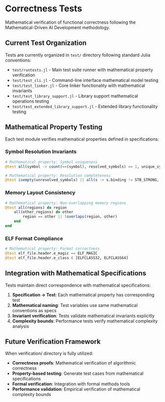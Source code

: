 # Correctness Tests

Mathematical verification of functional correctness following the Mathematical-Driven AI Development methodology.

## Current Test Organization

Tests are currently organized in `test/` directory following standard Julia conventions:

- `test/runtests.jl` - Main test suite runner with mathematical property verification
- `test/test_cli.jl` - Command-line interface mathematical model testing
- `test/test_linker.jl` - Core linker functionality with mathematical invariants
- `test/test_library_support.jl` - Library support mathematical operations testing
- `test/test_extended_library_support.jl` - Extended library functionality testing

## Mathematical Property Testing

Each test module verifies mathematical properties defined in specifications:

### Symbol Resolution Invariants
```julia
# Mathematical property: Symbol uniqueness
@test all(symbol -> count(==(symbol), resolved_symbols) == 1, unique_symbols)

# Mathematical property: Resolution completeness  
@test isempty(unresolved_symbols) || all(s -> s.binding != STB_STRONG, unresolved_symbols)
```

### Memory Layout Consistency
```julia
# Mathematical property: Non-overlapping memory regions
@test all(regions) do region
    all(other_regions) do other
        region == other || !overlaps(region, other)
    end
end
```

### ELF Format Compliance
```julia
# Mathematical property: Format correctness
@test elf_file.header.e_magic == ELF_MAGIC
@test elf_file.header.e_class ∈ [ELFCLASS32, ELFCLASS64]
```

## Integration with Mathematical Specifications

Tests maintain direct correspondence with mathematical specifications:

1. **Specification → Test**: Each mathematical property has corresponding test
2. **Mathematical naming**: Test variables use same mathematical conventions as specs
3. **Invariant verification**: Tests validate mathematical invariants explicitly
4. **Complexity bounds**: Performance tests verify mathematical complexity analysis

## Future Verification Framework

When verification/ directory is fully utilized:

- **Correctness proofs**: Mathematical verification of algorithmic correctness
- **Property-based testing**: Generate test cases from mathematical specifications
- **Formal verification**: Integration with formal methods tools
- **Performance validation**: Empirical verification of mathematical complexity bounds
